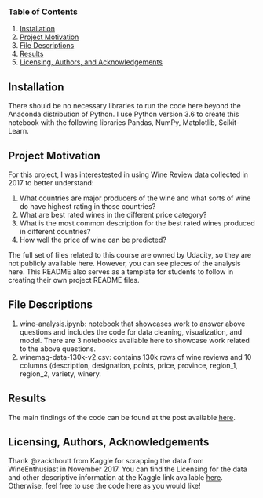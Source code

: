 
### Table of Contents

1. [Installation](#installation)
2. [Project Motivation](#motivation)
3. [File Descriptions](#files)
4. [Results](#results)
5. [Licensing, Authors, and Acknowledgements](#licensing)

## Installation <a name="installation"></a>

There should be no necessary libraries to run the code here beyond the Anaconda distribution of Python.  I use Python version 3.6 to create this notebook with the following libraries Pandas, NumPy, Matplotlib, Scikit-Learn.

## Project Motivation<a name="motivation"></a>

For this project, I was interestested in using Wine Review data collected in 2017 to better understand:

1. What countries are major producers of the wine and what sorts of wine do have highest rating in those countries?
2. What are best rated wines in the different price category?
3. What is the most common description for the best rated wines produced in different countries?
4. How well the price of wine can be predicted?

The full set of files related to this course are owned by Udacity, so they are not publicly available here.  However, you can see pieces of the analysis here.  This README also serves as a template for students to follow in creating their own project README files.


## File Descriptions <a name="files"></a>

1. wine-analysis.ipynb: notebook that showcases work to answer above questions and includes the code for data cleaning, visualization, and model. There are 3 notebooks available here to showcase work related to the above questions. 
2. winemag-data-130k-v2.csv: contains 130k rows of wine reviews and 10 columns (description, designation, points, price, province, region_1, region_2, variety, winery.

## Results<a name="results"></a>

The main findings of the code can be found at the post available [here](https://medium.com/...).

## Licensing, Authors, Acknowledgements<a name="licensing"></a>

Thank @zackthoutt from Kaggle for scrapping the data from WineEnthusiast in November 2017. You can find the Licensing for the data and other descriptive information at the Kaggle link available [here](https://www.kaggle.com/zynicide/wine-reviews).  Otherwise, feel free to use the code here as you would like! 

